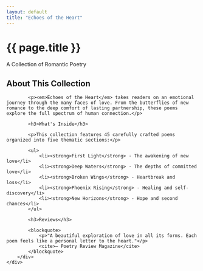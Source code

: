 ```yaml
---
layout: default
title: "Echoes of the Heart"
---
```


<div class="hero-section">
    <div class="wrapper">
        <h1>{{ page.title }}</h1>
        <p>A Collection of Romantic Poetry</p>
    </div>
</div>

<div class="wrapper">
    <div class="poem-content">
        <div class="poem-text">
            <h2>About This Collection</h2>

            <p><em>Echoes of the Heart</em> takes readers on an emotional journey through the many faces of love. From the butterflies of new romance to the deep comfort of lasting partnership, these poems explore the full spectrum of human connection.</p>

            <h3>What's Inside</h3>

            <p>This collection features 45 carefully crafted poems organized into five thematic sections:</p>

            <ul>
                <li><strong>First Light</strong> - The awakening of new love</li>
                <li><strong>Deep Waters</strong> - The depths of committed love</li>
                <li><strong>Broken Wings</strong> - Heartbreak and loss</li>
                <li><strong>Phoenix Rising</strong> - Healing and self-discovery</li>
                <li><strong>New Horizons</strong> - Hope and second chances</li>
            </ul>

            <h3>Reviews</h3>

            <blockquote>
                <p>"A beautiful exploration of love in all its forms. Each poem feels like a personal letter to the heart."</p>
                <cite>— Poetry Review Magazine</cite>
            </blockquote>
        </div>
    </div>
</div>